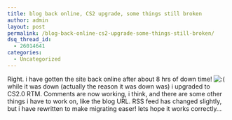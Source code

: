 ```yaml
---
title: blog back online, CS2 upgrade, some things still broken
author: admin
layout: post
permalink: /blog-back-online-cs2-upgrade-some-things-still-broken/
dsq_thread_id:
  - 26014641
categories:
  - Uncategorized
---
```

Right. i have gotten the site back online after about 8 hrs of down time! <img src="http://blog.lotas-smartman.net/wp-includes/images/smilies/icon_sad.gif" alt=":(" class="wp-smiley" /> while it was down (actually the reason it was down was) i upgraded to CS2.0 RTM. Comments are now working, i think, and there are some other things i have to work on, like the blog URL. RSS feed has changed slightly, but i have rewritten to make migrating easer! lets hope it works correctly&#8230;
